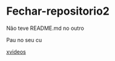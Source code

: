 # Fechar-repositorio2
Não teve README.md no outro

Pau no seu cu

[xvideos](https://www.xvideos.com.br/tua-mae-com-2-negao)
